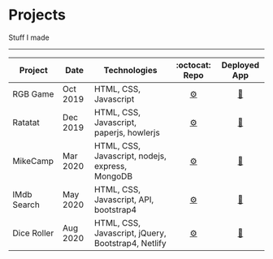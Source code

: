 # Projects
Stuff I made

---


| Project         | Date     | Technologies       | :octocat: Repo      |  Deployed App         |
|-----------------|----------|--------------------|:-------------------:|:---------------------:|
|RGB Game         | Oct 2019 | HTML, CSS, Javascript | [	:gear:](#) | [:rocket:](#) |
|Ratatat          | Dec 2019 | HTML, CSS, Javascript, paperjs, howlerjs | [	:gear:](https://github.com/MakeItBack/Ratatat "Ratatat repo") | [:rocket:](https://ratatat.netlify.app/ "Open Ratatat") |
|MikeCamp         | Mar 2020 | HTML, CSS, Javascript, nodejs, express, MongoDB | [	:gear:](https://github.com/MakeItBack/MikeCamp "MikeCamp repo") | [:rocket:](https://mike-camp.herokuapp.com/ "Open MikeCamp") |
|IMdb Search      | May 2020 | HTML, CSS, Javascript, API, bootstrap4 | [	:gear:](#) | [:rocket:](#) |
|Dice Roller      | Aug 2020 | HTML, CSS, Javascript, jQuery, Bootstrap4, Netlify | [	:gear:](https://github.com/MakeItBack/Dice-Roller) | [:rocket:](https://olives-dice-roller.netlify.app/ "Open Dice Roller") |
